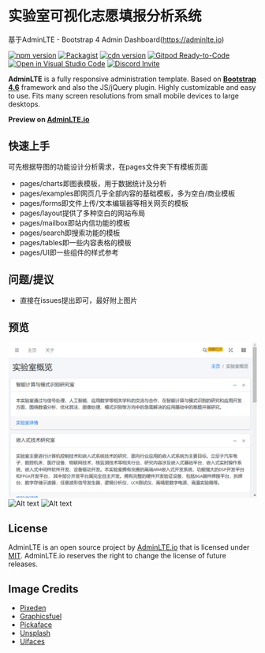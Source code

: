 # 实验室可视化志愿填报分析系统
基于AdminLTE - Bootstrap 4 Admin Dashboard(https://adminlte.io)

[![npm version](https://img.shields.io/npm/v/admin-lte/latest.svg)](https://www.npmjs.com/package/admin-lte)
[![Packagist](https://img.shields.io/packagist/v/almasaeed2010/adminlte.svg)](https://packagist.org/packages/almasaeed2010/adminlte)
[![cdn version](https://data.jsdelivr.com/v1/package/npm/admin-lte/badge)](https://www.jsdelivr.com/package/npm/admin-lte)
[![Gitpod Ready-to-Code](https://img.shields.io/badge/Gitpod-Ready--to--Code-blue?logo=gitpod)](https://gitpod.io/from-referrer/)
[![Open in Visual Studio Code](https://open.vscode.dev/badges/open-in-vscode.svg)](https://open.vscode.dev/ColorlibHQ/AdminLTE)
[![Discord Invite](https://img.shields.io/badge/discord-join%20now-green)](https://discord.gg/jfdvjwFqfz)

**AdminLTE** is a fully responsive administration template. Based on **[Bootstrap 4.6](https://getbootstrap.com/)** framework and also the JS/jQuery plugin.
Highly customizable and easy to use. Fits many screen resolutions from small mobile devices to large desktops.

**Preview on [AdminLTE.io](https://adminlte.io/themes/v3)**



## 快速上手
可先根据导图的功能设计分析需求，在pages文件夹下有模板页面
- pages/charts即图表模板，用于数据统计及分析
- pages/examples即网页几乎全部内容的基础模板，多为空白/商业模板
- pages/forms即文件上传/文本编辑器等相关网页的模板
- pages/layout提供了多种空白的网站布局
- pages/mailbox即站内信功能的模板
- pages/search即搜索功能的模板
- pages/tables即一些内容表格的模板
- pages/UI即一些组件的样式参考

## 问题/提议
- 直接在issues提出即可，最好附上图片

## 预览
![Alt text](preview/start.png "主页")
![Alt text](preview/lab.png "实验室详情")
![Alt text](preview/teacher.png "老师详情")

## License

AdminLTE is an open source project by [AdminLTE.io](https://adminlte.io) that is licensed under [MIT](https://opensource.org/licenses/MIT).
AdminLTE.io reserves the right to change the license of future releases.

## Image Credits

- [Pixeden](http://www.pixeden.com/psd-web-elements/flat-responsive-showcase-psd)
- [Graphicsfuel](https://www.graphicsfuel.com/2013/02/13-high-resolution-blur-backgrounds/)
- [Pickaface](https://pickaface.net/)
- [Unsplash](https://unsplash.com/)
- [Uifaces](http://uifaces.com/)
